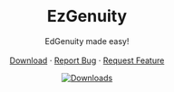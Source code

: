 <br/>
<p align="center">
  <h1 align="center">EzGenuity</h1>

  <p align="center">
    EdGenuity made easy!
    <br/>
    <br/>
    <a href="https://github.com/meteor4716/EzGenuity">Download</a>
    ⋅
    <a href="https://github.com/meteor4716/EzGenuity/issues/new?assignees=&labels=bug&projects=&template=bug-report.md&title=Bug+Report">Report Bug</a>
    ⋅
    <a href="https://github.com/meteor4716/EzGenuity/issues/new?assignees=&labels=enhancement&projects=&template=feature-request.md&title=Feature+Request">Request Feature</a>
  </p>
</p>
<div align="center">

  <a href="">![Downloads](https://img.shields.io/github/downloads/meteor4716/EzGenuity/total)</a>

</div>
